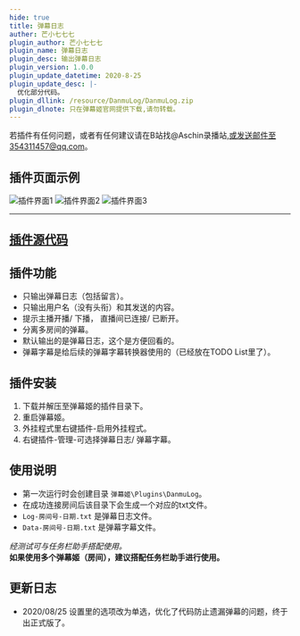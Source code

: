 ```yaml
---
hide: true
title: 弹幕日志
auther: 芒小七七七
plugin_author: 芒小七七七
plugin_name: 弹幕日志
plugin_desc: 输出弹幕日志
plugin_version: 1.0.0
plugin_update_datetime: 2020-8-25
plugin_update_desc: |-
  优化部分代码。
plugin_dllink: /resource/DanmuLog/DanmuLog.zip
plugin_dlnote: 只在弹幕姬官网提供下载,请勿转载。
---
```


若插件有任何问题，或者有任何建议请在B站找@Aschin录播站,或发送邮件至354311457@qq.com。

插件页面示例
---
<img class="shadow" src="https://www.danmuji.org/resource/DanmuLog/Preview1.png" alt="插件界面1" />
<img class="shadow" src="https://www.danmuji.org/resource/DanmuLog/Preview2.png" alt="插件界面2" />
<img class="shadow" src="https://www.danmuji.org/resource/DanmuLog/Preview3.png" alt="插件界面3" />

---
[插件源代码](https://github.com/kawayifork/DanmuLog)
---

插件功能
---
- 只输出弹幕日志（包括留言）。
- 只输出用户名（没有头衔）和其发送的内容。
- 提示主播开播/ 下播， 直播间已连接/ 已断开。
- 分离多房间的弹幕。
- 默认输出的是弹幕日志，这个是方便回看的。
- 弹幕字幕是给后续的弹幕字幕转换器使用的（已经放在TODO List里了）。

插件安装
---
1. 下载并解压至弹幕姬的插件目录下。
2. 重启弹幕姬。
3. 外挂程式里右键插件-启用外挂程式。
4. 右键插件-管理-可选择弹幕日志/ 弹幕字幕。

使用说明
---
- 第一次运行时会创建目录 `弹幕姬\Plugins\DanmuLog`。
- 在成功连接房间后该目录下会生成一个对应的txt文件。
- `Log-房间号-日期.txt` 是弹幕日志文件。
- `Data-房间号-日期.txt` 是弹幕字幕文件。

*经测试可与任务栏助手搭配使用。*  
**如果使用多个弹幕姬（房间），建议搭配任务栏助手进行使用。**  

更新日志
---
- 2020/08/25 设置里的选项改为单选，优化了代码防止遗漏弹幕的问题，终于出正式版了。
